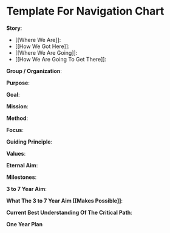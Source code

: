 # Template For Navigation Chart

**Story**: 
- [[Where We Are]]: 
- [[How We Got Here]]:  
- [[Where We Are Going]]:  
- [[How We Are Going To Get There]]: 

**Group / Organization**: 

**Purpose**:  

**Goal**: 

**Mission**: 

**Method**: 

**Focus**: 

**Guiding Principle**: 

**Values**: 

**Eternal Aim**: 

**Milestones**: 

**3 to 7 Year Aim**: 

**What The 3 to 7 Year Aim [[Makes Possible]]**:  

**Current Best Understanding Of The Critical Path**: 

**One Year Plan**

